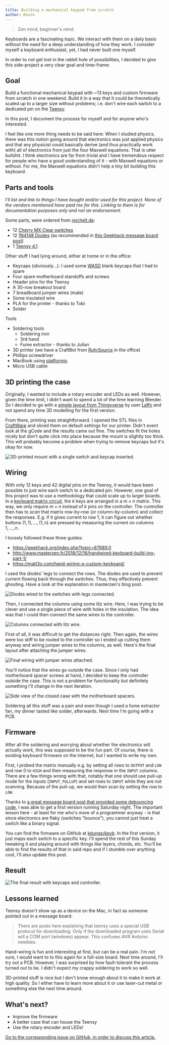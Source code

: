 ```yaml
---
title: Building a mechanical keypad from scratch
author: Kevin
---
```


> Zen mind, beginner's mind.

Keyboards are a fascinating topic. We interact with them on a daily basis
without the need for a deep understanding of how they work. I consider myself a
keyboard enthusiast, yet, I had never built one myself.

<!--more-->

In order to not get lost in the rabbit hole of possibilities, I decided to give
this side-project a very clear goal and time-frame:


## Goal

Build a functional mechanical keypad with ~13 keys and custom firmware from
scratch in one weekend. Build it in a way that it could be theoretically scaled
up to a larger size without problems; i.e. don't wire each switch to a
dedicated pin on the [Teensy](https://www.pjrc.com/teensy/).

In this post, I document the process for myself and for anyone who's
interested.

I feel like one more thing needs to be said here: When I studied physics, there
was this notion going around that electronics was just applied physics and that
any physicist could basically derive (and thus practically work with) all of
electronics from just the four Maxwell equations. That is utter bullshit. I
think electronics are far from trivial and I have tremendous respect for people
who have a good understanding of it - with Maxwell equations or without. For
me, the Maxwell equations didn't help a tiny bit building this keyboard.


## Parts and tools

_I'll list and link to things I have bought and/or used for this project. None
of the vendors mentioned have paid me for this. Linking to them is for
documentation purposes only and not an endorsement._

Some parts, were ordered from [reichelt.de](https://reichelt.de):

 - 12 [Cherry MX Clear
   switches](https://www.reichelt.de/cherry-mx-clear-tastenmodul-schnappbefestigung-cherry-mx1a-c1nn-p202565.html)
 - 12 [1N4148
   Diodes](https://www.reichelt.de/schalt-diode-100-v-150-ma-do-35-1n-4148-p1730.html)
   (as recommended in [this Geekhack message board
   post](https://geekhack.org/index.php?topic=87689.0))
 - 1 [Teensy
   4.1](https://www.reichelt.de/teensy-4-1-usb-teensy-4-1-p283580.html?)

Other stuff I had lying around, either at home or in the office:

 - Keycaps (obviously...): I used some [WASD](https://www.wasdkeyboards.com/)
   blank keycaps that I had to spare
 - Four spare motherboard standoffs and screws
 - Header pins for the Teensy
 - A 30-row breakout board
 - 7 breadboard jumper wires (male)
 - Some insulated wire
 - PLA for the printer - thanks to Tobi
 - Solder

Tools

 - Soldering tools
    - Soldering iron
    - 3rd hand
    - Fume extractor - thanks to Julian
 - 3D printer (we have a CraftBot from
   [RuhrSource](https://www.ruhrsource.com/shop/) in the office)
 - Phillips screwdriver
 - MacBook using [platformio](https://platformio.org/)
 - Micro USB cable


## 3D printing the case

Originally, I wanted to include a rotary encoder and LEDs as well. However,
given the time limit, I didn't want to spend a lot of the time learning
Blender. So I decided to go with a [simple layout from
Thingyverse](https://www.thingiverse.com/thing:1312012) by user
[Laffy](https://www.thingiverse.com/laffy/about) and not spend any time 3D
modelling for the first version.

From there, printing was straightforward. I opened the STL files in
[CraftWare](https://craftbot.com/craftware/) and sliced them on default
settings for our printer. Didn't event look at the gCode and the results came
out fine. The switches fit the holes nicely but don't quite click into place
because the mount is slightly too thick. This will probably become a problem
when trying to remove keycaps but it's okay for now.

![3D-printed mount with a single switch and keycap
inserted.](/images/keyb/print.png)


## Wiring

With only 12 keys and 42 digital pins on the Teensy, it would have been
possible to just wire each switch to a dedicated pin. However, one goal of this
project was to use a methodology that could scale up to larger boards. In a
[keyboard matrix
circuit](https://en.wikipedia.org/wiki/Keyboard_matrix_circuit), the $k$ keys
are arranged in a $m\times n$ matrix. This way, we only require $m + n$ instead
of $k$ pins on the controller. The controller then has to _scan_ that matrix
row-by-row (or column-by-column) and collect the responses. E.g. if it gives
current to row 1, it can figure out whether buttons $(1, 1), …, (1, n)$ are
pressed by measuring the current on columns $1, …, n$.

I loosely followed these three guides:

 - <https://geekhack.org/index.php?topic=87689.0>
 - <http://www.masterzen.fr/2018/12/16/handwired-keyboard-build-log-part-1/>
 - <https://matt3o.com/hand-wiring-a-custom-keyboard/>

I used the diodes' legs to connect the rows. The diodes are used to prevent
current flowing back through the switches. Thus, they effectively prevent
ghosting. Have a look at the explanation in masterzen's blog post.

![Diodes wired to the switches with legs connected.](/images/keyb/rows.png)

Then, I connected the columns using some litz wire. Here, I was trying to be
clever and use a single piece of wire with holes in the insulation. The idea
was that I could then connect the same wires to the controller.

![Columns connected with litz wire.](/images/keyb/columns.png)

First of all, it was difficult to get the distances right. Then again, the
wires were too stiff to be routed to the controller so I ended up cutting them
anyway and wiring jumper wires to the columns, as well. Here's the final layout
after attaching the jumper wires.

![Final wiring with jumper wires attached.](/images/keyb/wiring.png)

You'll notice that the wires go outside the case. Since I only had motherboard
spacer screws at hand, I decided to keep the controller outside the case. This
is not a problem for functionality but definitely something I'll change in the
next iteration.

![Side view of the closed case with the motherboard
spacers.](/images/keyb/spacers.png)

Soldering all this stuff was a pain and even though I used a fume extractor
fan, my dinner tasted like solder, afterwards. Next time I'm going with a PCB.


## Firmware

After all the soldering and worrying about whether the electronics will
actually work, this was supposed to be the fun part. Of course, there is
existing keyboard firmware on the internet, but I wanted to write my own.

First, I probed the matrix manually e.g. by setting all rows to `OUTPUT` and
`LOW` and row 0 to `HIGH` and then measuring the response in the `INPUT`
columns. There are a few things wrong with that, notably that one should use
pull-up mode for the inputs (`INPUT_PULLUP`) and set rows to `INPUT` while they
are not scanning. Because of the pull-up, we would then scan by setting the row
to `LOW`.

Thanks to [a great message board post that provided some debouncing
code](https://forum.pjrc.com/threads/55395-Keyboard-simple-firmware), I was
able to get a first version running Saturday night. The important lesson here -
at least for me who's more of a programmer anyway - is that since electronics
are flaky (switches "bounce"), you cannot just treat a switch like a binary
signal.

You can find the firmware on GitHub at
[kdungs/keyb](https://github.com/kdungs/keyb). In the first version, it just
maps each switch to a specific key. I'll spend the rest of this Sunday tweaking
it and playing around with things like layers, chords, etc. You'll be able to
find the results of that in said repo and if I stumble over anything cool, I'll
also update this post.


## Result

![The final result with keycaps and controller.](/images/keyb/result.png)


## Lessons learned

Teensy doesn't show up as a device on the Mac, in fact as someone pointed out
in a message board:

> There are posts here explaining that teensy uses a special USB protocol for
> downloading. Only if the downloaded program uses Serial will a COM port
> (windows) appear. This confuses AVR Arduino newbies.

Hand-wiring is fun and interesting at first, but can be a real pain. I'm not
sure, I would want to to this again for a full-size board. Next time around,
I'll try out a PCB. However, I was surprised by how fault-tolerant the process
turned out to be. I didn't expect my crappy soldering to work so well.

3D-printed stuff is nice but I don't know enough about it to make it work at
high quality. So I either have to learn more about it or use laser-cut metal or
something else the next time around.


## What's next?

 - Improve the firmware
 - A better case that can house the Teensy
 - Use the rotary encoder and LEDs!

[Go to the corresponding issue on GitHub, in order to discuss this
article.](https://github.com/kdungs/dun.gs/issues/9)
